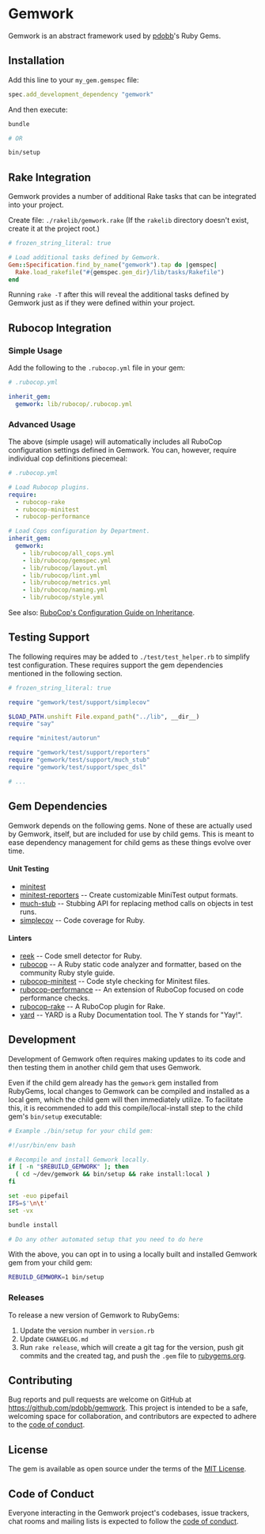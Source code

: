# Gemwork

Gemwork is an abstract framework used by [pdobb](https://github.com/pdobb)'s Ruby Gems.

## Installation

Add this line to your `my_gem.gemspec` file:

```ruby
spec.add_development_dependency "gemwork"
```

And then execute:

```bash
bundle

# OR

bin/setup
```

## Rake Integration

Gemwork provides a number of additional Rake tasks that can be integrated into your project.

Create file: `./rakelib/gemwork.rake`
(If the `rakelib` directory doesn't exist, create it at the project root.)

```ruby
# frozen_string_literal: true

# Load additional tasks defined by Gemwork.
Gem::Specification.find_by_name("gemwork").tap do |gemspec|
  Rake.load_rakefile("#{gemspec.gem_dir}/lib/tasks/Rakefile")
end
```

Running `rake -T` after this will reveal the additional tasks defined by Gemwork just as if they were defined within your project.

## Rubocop Integration
### Simple Usage

Add the following to the `.rubocop.yml` file in your gem:

```yaml
# .rubocop.yml

inherit_gem:
  gemwork: lib/rubocop/.rubocop.yml
```

### Advanced Usage

The above (simple usage) will automatically includes all RuboCop configuration settings defined in Gemwork. You can, however, require individual cop definitions piecemeal:

```yaml
# .rubocop.yml

# Load Rubocop plugins.
require:
  - rubocop-rake
  - rubocop-minitest
  - rubocop-performance

# Load Cops configuration by Department.
inherit_gem:
  gemwork:
    - lib/rubocop/all_cops.yml
    - lib/rubocop/gemspec.yml
    - lib/rubocop/layout.yml
    - lib/rubocop/lint.yml
    - lib/rubocop/metrics.yml
    - lib/rubocop/naming.yml
    - lib/rubocop/style.yml
```

See also: [RuboCop's Configuration Guide on Inheritance](https://github.com/rubocop/rubocop/blob/master/docs/modules/ROOT/pages/configuration.adoc#inheriting-configuration-from-a-dependency-gem).

## Testing Support

The following requires may be added to `./test/test_helper.rb` to simplify test configuration. These requires support the gem dependencies mentioned in the following section.


```ruby
# frozen_string_literal: true

require "gemwork/test/support/simplecov"

$LOAD_PATH.unshift File.expand_path("../lib", __dir__)
require "say"

require "minitest/autorun"

require "gemwork/test/support/reporters"
require "gemwork/test/support/much_stub"
require "gemwork/test/support/spec_dsl"

# ...
```

## Gem Dependencies

Gemwork depends on the following gems. None of these are actually used by Gemwork, itself, but are included for use by child gems. This is meant to ease dependency management for child gems as these things evolve over time.

#### Unit Testing
- [minitest](https://github.com/minitest/minitest)
- [minitest-reporters](https://github.com/minitest-reporters/minitest-reporters) -- Create customizable MiniTest output formats.
- [much-stub](https://github.com/redding/much-stub) -- Stubbing API for replacing method calls on objects in test runs.
- [simplecov](https://github.com/simplecov-ruby/simplecov) -- Code coverage for Ruby.

#### Linters
- [reek](https://github.com/troessner/reek) -- Code smell detector for Ruby.
- [rubocop](https://github.com/rubocop/rubocop)  -- A Ruby static code analyzer and formatter, based on the community Ruby style guide.
- [rubocop-minitest](https://github.com/rubocop/rubocop-minitest) -- Code style checking for Minitest files.
- [rubocop-performance](https://github.com/rubocop/rubocop-performance/) -- An extension of RuboCop focused on code performance checks.
- [rubocop-rake](https://github.com/rubocop/rubocop-rake) -- A RuboCop plugin for Rake.
- [yard](https://github.com/lsegal/yard) -- YARD is a Ruby Documentation tool. The Y stands for "Yay!".

## Development

Development of Gemwork often requires making updates to its code and then testing them in another child gem that uses Gemwork.

Even if the child gem already has the `gemwork` gem installed from RubyGems, local changes to Gemwork can be compiled and installed as a local gem, which the child gem will then immediately utilize. To facilitate this, it is recommended to add this compile/local-install step to the child gem's `bin/setup` executable:

```bash
# Example ./bin/setup for your child gem:

#!/usr/bin/env bash

# Recompile and install Gemwork locally.
if [ -n "$REBUILD_GEMWORK" ]; then
  ( cd ~/dev/gemwork && bin/setup && rake install:local )
fi

set -euo pipefail
IFS=$'\n\t'
set -vx

bundle install

# Do any other automated setup that you need to do here
```

With the above, you can opt in to using a locally built and installed Gemwork gem from your child gem:

```bash
REBUILD_GEMWORK=1 bin/setup
```

### Releases

To release a new version of Gemwork to RubyGems:

1. Update the version number in `version.rb`
2. Update `CHANGELOG.md`
3. Run `rake release`, which will create a git tag for the version, push git commits and the created tag, and push the `.gem` file to [rubygems.org](https://rubygems.org).

## Contributing

Bug reports and pull requests are welcome on GitHub at https://github.com/pdobb/gemwork. This project is intended to be a safe, welcoming space for collaboration, and contributors are expected to adhere to the [code of conduct](https://github.com/pdobb/gemwork/blob/master/CODE_OF_CONDUCT.md).

## License

The gem is available as open source under the terms of the [MIT License](https://opensource.org/licenses/MIT).

## Code of Conduct

Everyone interacting in the Gemwork project's codebases, issue trackers, chat rooms and mailing lists is expected to follow the [code of conduct](https://github.com/pdobb/gemwork/blob/master/CODE_OF_CONDUCT.md).

